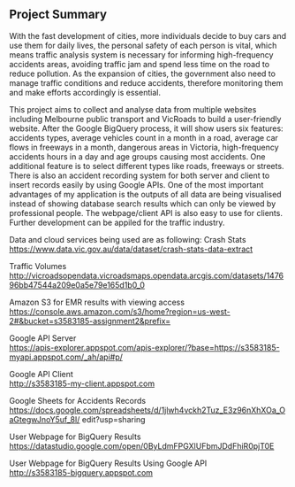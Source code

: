 ## Project Summary

With the fast development of cities, more individuals decide to buy cars and use them for daily lives, the personal safety of each person is vital, which means traffic analysis system is necessary for informing high-frequency accidents areas, avoiding traffic jam and spend less time on the road to reduce pollution. As the expansion of cities, the government also need to manage traffic conditions and reduce accidents, therefore monitoring them and make efforts accordingly is essential.

This project aims to collect and analyse data from multiple websites including Melbourne public transport and VicRoads to build a user-friendly website. After the Google BigQuery process, it will show users six features: accidents types, average vehicles count in a month in a road, average car flows in freeways in a month, dangerous areas in Victoria, high-frequency accidents hours in a day and age groups causing most accidents. One additional feature is to select different types like roads, freeways or streets. There is also an accident recording system for both server and client to insert records easily by using Google APIs. One of the most important advantages of my application is the outputs of all data are being visualised instead of showing database search results which can only be viewed by professional people. The webpage/client API is also easy to use for clients. Further development can be appiled for the traffic industry.

Data and cloud services being used are as following:
Crash Stats</br>
https://www.data.vic.gov.au/data/dataset/crash-stats-data-extract

Traffic Volumes</br>
http://vicroadsopendata.vicroadsmaps.opendata.arcgis.com/datasets/147696bb47544a209e0a5e79e165d1b0_0

Amazon S3 for EMR results with viewing access</br>
https://console.aws.amazon.com/s3/home?region=us-west-2#&bucket=s3583185-assignment2&prefix= 

Google API Server</br>
https://apis-explorer.appspot.com/apis-explorer/?base=https://s3583185-myapi.appspot.com/_ah/api#p/ 

Google API Client</br>
http://s3583185-my-client.appspot.com

Google Sheets for Accidents Records</br>
https://docs.google.com/spreadsheets/d/1jlwh4vckh2Tuz_E3z96nXhXOa_OaGtegwJnoY5uf_8I/ edit?usp=sharing

User Webpage for BigQuery Results </br>
https://datastudio.google.com/open/0ByLdmFPGXlUFbmJDdFhiR0pjT0E

User Webpage for BigQuery Results Using Google API</br>
http://s3583185-bigquery.appspot.com

